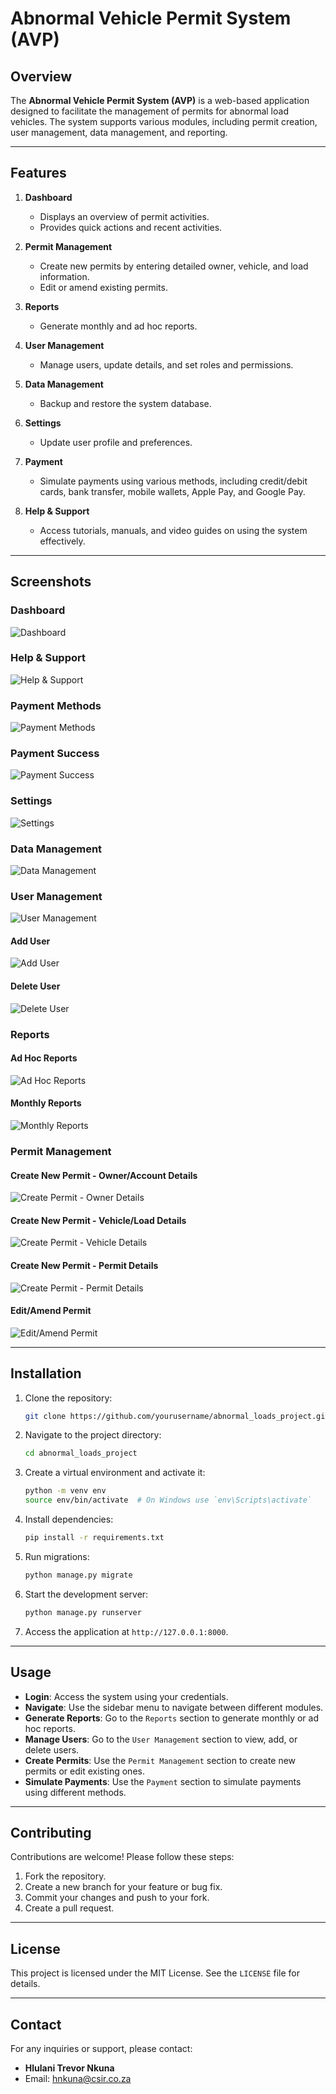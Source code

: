 # Abnormal Vehicle Permit System (AVP)

## Overview
The **Abnormal Vehicle Permit System (AVP)** is a web-based application designed to facilitate the management of permits for abnormal load vehicles. The system supports various modules, including permit creation, user management, data management, and reporting.

---

## Features

1. **Dashboard**
   - Displays an overview of permit activities.
   - Provides quick actions and recent activities.

2. **Permit Management**
   - Create new permits by entering detailed owner, vehicle, and load information.
   - Edit or amend existing permits.

3. **Reports**
   - Generate monthly and ad hoc reports.

4. **User Management**
   - Manage users, update details, and set roles and permissions.

5. **Data Management**
   - Backup and restore the system database.

6. **Settings**
   - Update user profile and preferences.

7. **Payment**
   - Simulate payments using various methods, including credit/debit cards, bank transfer, mobile wallets, Apple Pay, and Google Pay.

8. **Help & Support**
   - Access tutorials, manuals, and video guides on using the system effectively.

---

## Screenshots

### Dashboard
![Dashboard](core/static/screenshots/dashboard.png)

### Help & Support
![Help & Support](core/static/screenshots/help_support.png)

### Payment Methods
![Payment Methods](core/static/screenshots/payment_methods.png)

### Payment Success
![Payment Success](core/static/screenshots/payment_success.png)

### Settings
![Settings](core/static/screenshots/settings.png)

### Data Management
![Data Management](core/static/screenshots/data_management.png)

### User Management
![User Management](core/static/screenshots/user_management.png)

#### Add User
![Add User](core/static/screenshots/add_user.png)

#### Delete User
![Delete User](core/static/screenshots/delete_user.png)

### Reports

#### Ad Hoc Reports
![Ad Hoc Reports](core/static/screenshots/ad_hoc_reports.png)

#### Monthly Reports
![Monthly Reports](core/static/screenshots/monthly_reports.png)

### Permit Management

#### Create New Permit - Owner/Account Details
![Create Permit - Owner Details](core/static/screenshots/create_permit_owner.png)

#### Create New Permit - Vehicle/Load Details
![Create Permit - Vehicle Details](core/static/screenshots/create_permit_vehicle.png)

#### Create New Permit - Permit Details
![Create Permit - Permit Details](core/static/screenshots/create_permit_details.png)

#### Edit/Amend Permit
![Edit/Amend Permit](core/static/screenshots/edit_amend_permit.png)

---

## Installation

1. Clone the repository:
   ```bash
   git clone https://github.com/yourusername/abnormal_loads_project.git
   ```

2. Navigate to the project directory:
   ```bash
   cd abnormal_loads_project
   ```

3. Create a virtual environment and activate it:
   ```bash
   python -m venv env
   source env/bin/activate  # On Windows use `env\Scripts\activate`
   ```

4. Install dependencies:
   ```bash
   pip install -r requirements.txt
   ```

5. Run migrations:
   ```bash
   python manage.py migrate
   ```

6. Start the development server:
   ```bash
   python manage.py runserver
   ```

7. Access the application at `http://127.0.0.1:8000`.

---

## Usage

- **Login**: Access the system using your credentials.
- **Navigate**: Use the sidebar menu to navigate between different modules.
- **Generate Reports**: Go to the `Reports` section to generate monthly or ad hoc reports.
- **Manage Users**: Go to the `User Management` section to view, add, or delete users.
- **Create Permits**: Use the `Permit Management` section to create new permits or edit existing ones.
- **Simulate Payments**: Use the `Payment` section to simulate payments using different methods.

---

## Contributing

Contributions are welcome! Please follow these steps:

1. Fork the repository.
2. Create a new branch for your feature or bug fix.
3. Commit your changes and push to your fork.
4. Create a pull request.

---

## License

This project is licensed under the MIT License. See the `LICENSE` file for details.

---

## Contact

For any inquiries or support, please contact:
- **Hlulani Trevor Nkuna**
- Email: [hnkuna@csir.co.za](mailto:hnkuna@csir.co.za)
